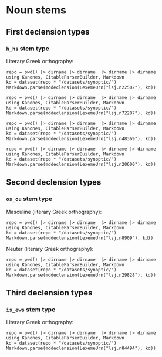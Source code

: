 # Noun stems

## First declension types

### `h_hs` stem type

Literary Greek orthography:

```@eval
repo = pwd() |> dirname |> dirname  |> dirname |> dirname
using Kanones, CitableParserBuilder, Markdown
kd = dataset(repo * "/datasets/synoptic/")
Markdown.parse(mddeclension(LexemeUrn("lsj.n22502"), kd))
```

```@eval
repo = pwd() |> dirname |> dirname  |> dirname |> dirname
using Kanones, CitableParserBuilder, Markdown
kd = dataset(repo * "/datasets/synoptic/")
Markdown.parse(mddeclension(LexemeUrn("lsj.n72287"), kd))
```

```@eval
repo = pwd() |> dirname |> dirname  |> dirname |> dirname
using Kanones, CitableParserBuilder, Markdown
kd = dataset(repo * "/datasets/synoptic/")
Markdown.parse(mddeclension(LexemeUrn("lsj.n48369"), kd))
```

```@eval
repo = pwd() |> dirname |> dirname  |> dirname |> dirname
using Kanones, CitableParserBuilder, Markdown
kd = dataset(repo * "/datasets/synoptic/")
Markdown.parse(mddeclension(LexemeUrn("lsj.n20600"), kd))
```


## Second declension types


### `os_ou` stem type


Masculine (literary Greek orthography):

```@eval
repo = pwd() |> dirname |> dirname  |> dirname |> dirname
using Kanones, CitableParserBuilder, Markdown
kd = dataset(repo * "/datasets/synoptic/")
Markdown.parse(mddeclension(LexemeUrn("lsj.n8909"), kd))
```


Neuter (literary Greek orthography):

```@eval
repo = pwd() |> dirname |> dirname  |> dirname |> dirname
using Kanones, CitableParserBuilder, Markdown
kd = dataset(repo * "/datasets/synoptic/")
Markdown.parse(mddeclension(LexemeUrn("lsj.n29828"), kd))
```



## Third declension types


### `is_ews` stem type


Literary Greek orthography:

```@eval
repo = pwd() |> dirname |> dirname  |> dirname |> dirname
using Kanones, CitableParserBuilder, Markdown
kd = dataset(repo * "/datasets/synoptic/")
Markdown.parse(mddeclension(LexemeUrn("lsj.n84494"), kd))
```
